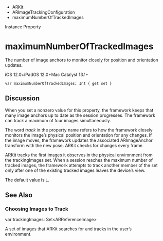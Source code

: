 

- ARKit
- ARImageTrackingConfiguration
-  maximumNumberOfTrackedImages 

Instance Property

# maximumNumberOfTrackedImages

The number of image anchors to monitor closely for position and orientation updates.

iOS 12.0+iPadOS 12.0+Mac Catalyst 13.1+

``` source
var maximumNumberOfTrackedImages: Int { get set }
```

## Discussion

When you set a nonzero value for this property, the framework keeps that many image anchors up to date as the session progresses. The framework can track a maximum of four images simultaneously.

The word *track* in the property name refers to how the framework closely monitors the image’s physical position and orientation for any changes. If the image moves, the framework updates the associated ARImageAnchor transform with the new pose. ARKit checks for changes every frame.

ARKit tracks the first images it observes in the physical environment from the trackingImages set. When a session reaches the maximum number of tracked images, the framework attempts to track another member of the set only after one of the existing tracked images leaves the device’s view.

The default value is `1`.

## See Also

### Choosing Images to Track

var trackingImages: Set&lt;ARReferenceImage>

A set of images that ARKit searches for and tracks in the user’s environment.

